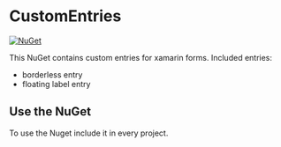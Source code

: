 # CustomEntries 
[![NuGet](https://img.shields.io/badge/NuGet-download-brigthgreen.svg)](https://www.nuget.org/packages/CustomEntries/1.0.0)

This NuGet contains custom entries for xamarin forms.
Included entries:
  - borderless entry
  - floating label entry
  
## Use the NuGet
To use the Nuget include it in every project.
